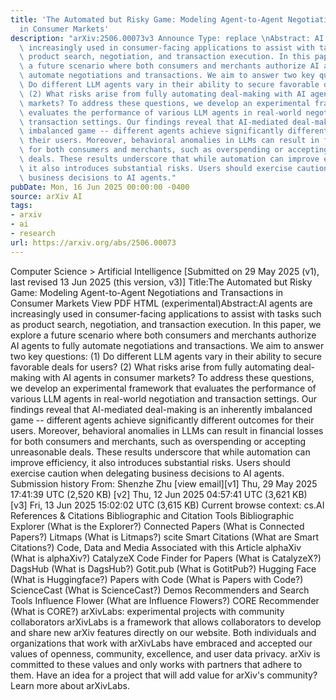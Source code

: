 ```yaml
---
title: 'The Automated but Risky Game: Modeling Agent-to-Agent Negotiations and Transactions
  in Consumer Markets'
description: "arXiv:2506.00073v3 Announce Type: replace \nAbstract: AI agents are\
  \ increasingly used in consumer-facing applications to assist with tasks such as\
  \ product search, negotiation, and transaction execution. In this paper, we explore\
  \ a future scenario where both consumers and merchants authorize AI agents to fully\
  \ automate negotiations and transactions. We aim to answer two key questions: (1)\
  \ Do different LLM agents vary in their ability to secure favorable deals for users?\
  \ (2) What risks arise from fully automating deal-making with AI agents in consumer\
  \ markets? To address these questions, we develop an experimental framework that\
  \ evaluates the performance of various LLM agents in real-world negotiation and\
  \ transaction settings. Our findings reveal that AI-mediated deal-making is an inherently\
  \ imbalanced game -- different agents achieve significantly different outcomes for\
  \ their users. Moreover, behavioral anomalies in LLMs can result in financial losses\
  \ for both consumers and merchants, such as overspending or accepting unreasonable\
  \ deals. These results underscore that while automation can improve efficiency,\
  \ it also introduces substantial risks. Users should exercise caution when delegating\
  \ business decisions to AI agents."
pubDate: Mon, 16 Jun 2025 00:00:00 -0400
source: arXiv AI
tags:
- arxiv
- ai
- research
url: https://arxiv.org/abs/2506.00073
---
```


Computer Science > Artificial Intelligence
[Submitted on 29 May 2025 (v1), last revised 13 Jun 2025 (this version, v3)]
Title:The Automated but Risky Game: Modeling Agent-to-Agent Negotiations and Transactions in Consumer Markets
View PDF HTML (experimental)Abstract:AI agents are increasingly used in consumer-facing applications to assist with tasks such as product search, negotiation, and transaction execution. In this paper, we explore a future scenario where both consumers and merchants authorize AI agents to fully automate negotiations and transactions. We aim to answer two key questions: (1) Do different LLM agents vary in their ability to secure favorable deals for users? (2) What risks arise from fully automating deal-making with AI agents in consumer markets? To address these questions, we develop an experimental framework that evaluates the performance of various LLM agents in real-world negotiation and transaction settings. Our findings reveal that AI-mediated deal-making is an inherently imbalanced game -- different agents achieve significantly different outcomes for their users. Moreover, behavioral anomalies in LLMs can result in financial losses for both consumers and merchants, such as overspending or accepting unreasonable deals. These results underscore that while automation can improve efficiency, it also introduces substantial risks. Users should exercise caution when delegating business decisions to AI agents.
Submission history
From: Shenzhe Zhu [view email][v1] Thu, 29 May 2025 17:41:39 UTC (2,520 KB)
[v2] Thu, 12 Jun 2025 04:57:41 UTC (3,621 KB)
[v3] Fri, 13 Jun 2025 15:02:02 UTC (3,615 KB)
Current browse context:
cs.AI
References & Citations
Bibliographic and Citation Tools
Bibliographic Explorer (What is the Explorer?)
Connected Papers (What is Connected Papers?)
Litmaps (What is Litmaps?)
scite Smart Citations (What are Smart Citations?)
Code, Data and Media Associated with this Article
alphaXiv (What is alphaXiv?)
CatalyzeX Code Finder for Papers (What is CatalyzeX?)
DagsHub (What is DagsHub?)
Gotit.pub (What is GotitPub?)
Hugging Face (What is Huggingface?)
Papers with Code (What is Papers with Code?)
ScienceCast (What is ScienceCast?)
Demos
Recommenders and Search Tools
Influence Flower (What are Influence Flowers?)
CORE Recommender (What is CORE?)
arXivLabs: experimental projects with community collaborators
arXivLabs is a framework that allows collaborators to develop and share new arXiv features directly on our website.
Both individuals and organizations that work with arXivLabs have embraced and accepted our values of openness, community, excellence, and user data privacy. arXiv is committed to these values and only works with partners that adhere to them.
Have an idea for a project that will add value for arXiv's community? Learn more about arXivLabs.